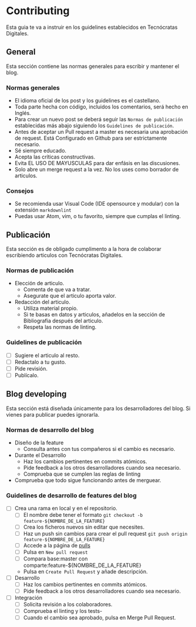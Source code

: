 # Contributing

Esta guia te va a instruir en los guidelines establecidos en Tecnócratas Digitales.

## General

Esta sección contiene las normas generales para escribir y mantener el blog.

### Normas generales

* El idioma oficial de los post y los guidelines es el castellano.
* Toda parte hecha con código, incluidos los comentarios, será hecho en Inglés.
* Para crear un nuevo post se deberá seguir las `Normas de publicación`
 establecidas más abajo siguiendo los `Guidelines de publicación`.
* Antes de aceptar un Pull request a master es necesaria una aprobación de request.
 Está Configurado en Github para ser estrictamente necesario.
* Sé siempre educado.
* Acepta las críticas constructivas.
* Evita EL USO DE MAYUSCULAS para dar enfásis en las discusiones.
* Solo abre un merge request a la vez. No los uses como borrador de articulos.

### Consejos

* Se recomienda usar Visual Code (IDE opensource y modular) con la extensión `markdownlint`
* Puedas usar Atom, vim, o tu favorito, siempre que cumplas el linting.
 
## Publicación

Esta sección es de obligado cumplimento a la hora de colaborar escribiendo articulos con
Tecnócratas Digitales.

### Normas de publicación

* Elección de articulo.
    * Comenta de que va a tratar.
    * Asegurate que el articulo aporta valor.
* Redacción del articulo.
    * Utiliza material propio.
    * Si te basas en datos y articulos, añadelos en la sección de Bibliografia después del articulo.
    * Respeta las normas de linting.

### Guidelines de publicación

* [ ] Sugiere el articulo al resto.
* [ ] Redactalo a tu gusto.
* [ ] Pide revisión.
* [ ] Publícalo.

## Blog developing

Esta sección está diseñada únicamente para los desarrolladores del blog. 
Si vienes para publicar puedes ignorarla.

### Normas de desarrollo del blog

* Diseño de la feature
    * Consulta antes con tus compañeros si el cambio es necesario.
* Durante el Desarrollo
    * Haz los cambios pertinentes en commits atómicos.
    * Pide feedback a los otros desarrolladores cuando sea necesario.
    * Comprueba que se cumplen las reglas de linting
* Comprueba que todo sigue funcionando antes de merguear.

### Guidelines de desarrollo de features del blog

* [ ] Crea una rama en local y en el repositorio.
    * [ ] El nombre debe tener el formato `git checkout -b feature-${NOMBRE_DE_LA_FEATURE}`
    * [ ] Crea los ficheros nuevos sin editar que necesites.
    * [ ] Haz un push sin cambios para crear el pull request `git push origin feature-${NOMBRE_DE_LA_FEATURE}`
    * [ ] Accede a la página de [pulls](https://github.com/Tecnocratas-Digitales/POC.github.io/pulls)
    * [ ] Pulsa en `New pull request`
    * [ ] Compara base:master con comparte:feature-${NOMBRE_DE_LA_FEATURE}
    * Pulsa en `Create Pull Request` y añade descripción.
* [ ] Desarrollo
    * [ ] Haz los cambios pertinentes en commits atómicos.
    * [ ] Pide feedback a los otros desarrolladores cuando sea necesario.
* [ ] Integración
    * [ ] Solicita revisión a los colaboradores.
    * [ ] Comprueba el linting y los tests-
    * [ ] Cuando el cambio sea aprobado, pulsa en Merge Pull Request.
